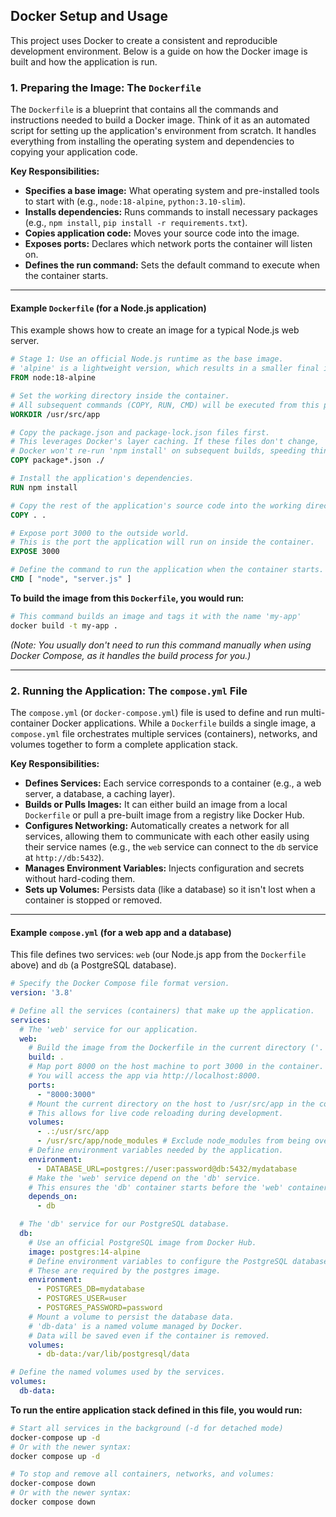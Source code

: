 ## Docker Setup and Usage

This project uses Docker to create a consistent and reproducible development environment. Below is a guide on how the Docker image is built and how the application is run.

### 1. Preparing the Image: The `Dockerfile`

The `Dockerfile` is a blueprint that contains all the commands and instructions needed to build a Docker image. Think of it as an automated script for setting up the application's environment from scratch. It handles everything from installing the operating system and dependencies to copying your application code.

**Key Responsibilities:**
*   **Specifies a base image:** What operating system and pre-installed tools to start with (e.g., `node:18-alpine`, `python:3.10-slim`).
*   **Installs dependencies:** Runs commands to install necessary packages (e.g., `npm install`, `pip install -r requirements.txt`).
*   **Copies application code:** Moves your source code into the image.
*   **Exposes ports:** Declares which network ports the container will listen on.
*   **Defines the run command:** Sets the default command to execute when the container starts.

---

#### Example `Dockerfile` (for a Node.js application)

This example shows how to create an image for a typical Node.js web server.

```dockerfile
# Stage 1: Use an official Node.js runtime as the base image.
# 'alpine' is a lightweight version, which results in a smaller final image.
FROM node:18-alpine

# Set the working directory inside the container.
# All subsequent commands (COPY, RUN, CMD) will be executed from this path.
WORKDIR /usr/src/app

# Copy the package.json and package-lock.json files first.
# This leverages Docker's layer caching. If these files don't change,
# Docker won't re-run 'npm install' on subsequent builds, speeding things up.
COPY package*.json ./

# Install the application's dependencies.
RUN npm install

# Copy the rest of the application's source code into the working directory.
COPY . .

# Expose port 3000 to the outside world.
# This is the port the application will run on inside the container.
EXPOSE 3000

# Define the command to run the application when the container starts.
CMD [ "node", "server.js" ]
```

**To build the image from this `Dockerfile`, you would run:**
```bash
# This command builds an image and tags it with the name 'my-app'
docker build -t my-app .
```
*(Note: You usually don't need to run this command manually when using Docker Compose, as it handles the build process for you.)*

---

### 2. Running the Application: The `compose.yml` File

The `compose.yml` (or `docker-compose.yml`) file is used to define and run multi-container Docker applications. While a `Dockerfile` builds a single image, a `compose.yml` file orchestrates multiple services (containers), networks, and volumes together to form a complete application stack.

**Key Responsibilities:**
*   **Defines Services:** Each service corresponds to a container (e.g., a web server, a database, a caching layer).
*   **Builds or Pulls Images:** It can either build an image from a local `Dockerfile` or pull a pre-built image from a registry like Docker Hub.
*   **Configures Networking:** Automatically creates a network for all services, allowing them to communicate with each other easily using their service names (e.g., the `web` service can connect to the `db` service at `http://db:5432`).
*   **Manages Environment Variables:** Injects configuration and secrets without hard-coding them.
*   **Sets up Volumes:** Persists data (like a database) so it isn't lost when a container is stopped or removed.

---

#### Example `compose.yml` (for a web app and a database)

This file defines two services: `web` (our Node.js app from the `Dockerfile` above) and `db` (a PostgreSQL database).

```yaml
# Specify the Docker Compose file format version.
version: '3.8'

# Define all the services (containers) that make up the application.
services:
  # The 'web' service for our application.
  web:
    # Build the image from the Dockerfile in the current directory ('.').
    build: .
    # Map port 8000 on the host machine to port 3000 in the container.
    # You will access the app via http://localhost:8000.
    ports:
      - "8000:3000"
    # Mount the current directory on the host to /usr/src/app in the container.
    # This allows for live code reloading during development.
    volumes:
      - .:/usr/src/app
      - /usr/src/app/node_modules # Exclude node_modules from being overwritten by the host
    # Define environment variables needed by the application.
    environment:
      - DATABASE_URL=postgres://user:password@db:5432/mydatabase
    # Make the 'web' service depend on the 'db' service.
    # This ensures the 'db' container starts before the 'web' container.
    depends_on:
      - db

  # The 'db' service for our PostgreSQL database.
  db:
    # Use an official PostgreSQL image from Docker Hub.
    image: postgres:14-alpine
    # Define environment variables to configure the PostgreSQL database.
    # These are required by the postgres image.
    environment:
      - POSTGRES_DB=mydatabase
      - POSTGRES_USER=user
      - POSTGRES_PASSWORD=password
    # Mount a volume to persist the database data.
    # 'db-data' is a named volume managed by Docker.
    # Data will be saved even if the container is removed.
    volumes:
      - db-data:/var/lib/postgresql/data

# Define the named volumes used by the services.
volumes:
  db-data:
```

**To run the entire application stack defined in this file, you would run:**
```bash
# Start all services in the background (-d for detached mode)
docker-compose up -d
# Or with the newer syntax:
docker compose up -d

# To stop and remove all containers, networks, and volumes:
docker-compose down
# Or with the newer syntax:
docker compose down
```